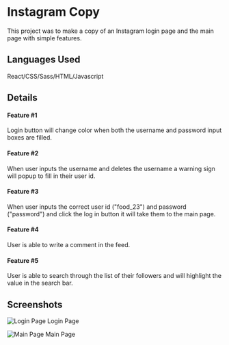 # Instagram Copy

This project was to make a copy of an Instagram login page and the main page with simple features.

## Languages Used

React/CSS/Sass/HTML/Javascript

## Details

#### Feature #1

Login button will change color when both the username and password input boxes are filled.

#### Feature #2

When user inputs the username and deletes the username a warning sign will popup to fill in their user id.

#### Feature #3

When user inputs the correct user id ("food_23") and password ("password") and click the log in button it will take them to the main page.

#### Feature #4

User is able to write a comment in the feed.

#### Feature #5

User is able to search through the list of their followers and will highlight the value in the search bar.

## Screenshots

![Login Page](Users/hyungmokkim/Desktop/README%20Images/Westagram%20React%20README/login.png)
Login Page

![Main Page](Users/hyungmokkim/Desktop/README%20Images/Westagram%20React%20README/mainpage.png)
Main Page
